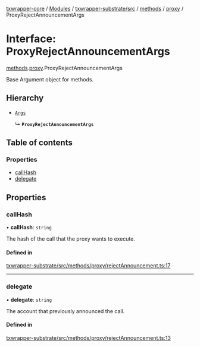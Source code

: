 [txwrapper-core](../README.md) / [Modules](../modules.md) / [txwrapper-substrate/src](../modules/txwrapper_substrate_src.md) / [methods](../modules/txwrapper_substrate_src.methods.md) / [proxy](../modules/txwrapper_substrate_src.methods.proxy.md) / ProxyRejectAnnouncementArgs

# Interface: ProxyRejectAnnouncementArgs

[methods](../modules/txwrapper_substrate_src.methods.md).[proxy](../modules/txwrapper_substrate_src.methods.proxy.md).ProxyRejectAnnouncementArgs

Base Argument object for methods.

## Hierarchy

- [`Args`](../modules/txwrapper_core_src.md#args)

  ↳ **`ProxyRejectAnnouncementArgs`**

## Table of contents

### Properties

- [callHash](txwrapper_substrate_src.methods.proxy.ProxyRejectAnnouncementArgs.md#callhash)
- [delegate](txwrapper_substrate_src.methods.proxy.ProxyRejectAnnouncementArgs.md#delegate)

## Properties

### callHash

• **callHash**: `string`

The hash of the call that the proxy wants to execute.

#### Defined in

[txwrapper-substrate/src/methods/proxy/rejectAnnouncement.ts:17](https://github.com/paritytech/txwrapper-core/blob/fe8eeb2/packages/txwrapper-substrate/src/methods/proxy/rejectAnnouncement.ts#L17)

___

### delegate

• **delegate**: `string`

The account that previously announced the call.

#### Defined in

[txwrapper-substrate/src/methods/proxy/rejectAnnouncement.ts:13](https://github.com/paritytech/txwrapper-core/blob/fe8eeb2/packages/txwrapper-substrate/src/methods/proxy/rejectAnnouncement.ts#L13)
